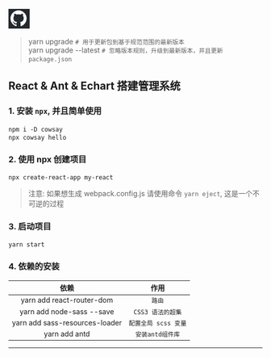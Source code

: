 [![](https://github.com/szjSmiling/Markdown-Language/raw/master/img/github.png "我的git，欢迎关注")][git]  
>yarn upgrade `# 用于更新包到基于规范范围的最新版本`  
>yarn upgrade --latest `# 忽略版本规则，升级到最新版本，并且更新 package.json`
## React & Ant & Echart 搭建管理系统 
### 1. 安装 `npx`, 并且简单使用
```
npm i -D cowsay
npx cowsay hello
```
### 2. 使用 npx 创建项目
```
npx create-react-app my-react
```
> 注意: 如果想生成 webpack.config.js 请使用命令 `yarn eject`, 这是一个不可逆的过程

### 3. 启动项目
```
yarn start
```
### 4. 依赖的安装
|依赖|作用|
|:---:|:---:|
|yarn add react-router-dom|`路由`|
|yarn add node-sass --save|`CSS3 语法的超集`|
|yarn add sass-resources-loader|`配置全局 scss 变量`|
|yarn add antd|`安装antd组件库`|


***
[git]: https://github.com/szjSmiling